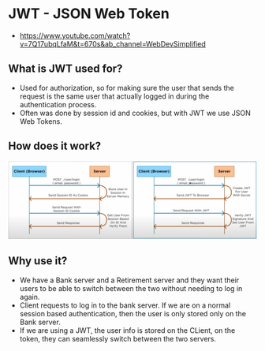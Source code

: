 # JWT - JSON Web Token

- https://www.youtube.com/watch?v=7Q17ubqLfaM&t=670s&ab_channel=WebDevSimplified

## What is JWT used for?

- Used for authorization, so for making sure the user that sends the request is the same user that actually logged in during the authentication process.
- Often was done by session id and cookies, but with JWT we use JSON Web Tokens.

## How does it work?

![jwt](jwt.png)


## Why use it?

- We have a Bank server and a Retirement server and they want their users to be able to switch between the two without needing to log in again.
- Client requests to log in to the bank server. If we are on a normal session based authentication, then the user is only stored only on the Bank server.
- If we are using a JWT, the user info is stored on the CLient, on the token, they can seamlessly switch between the two servers.
